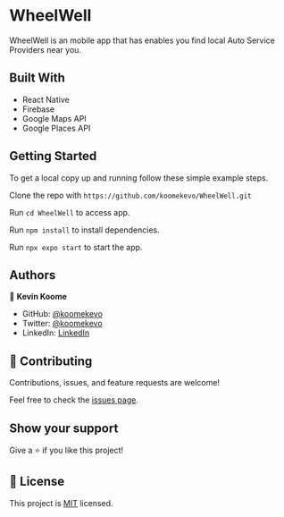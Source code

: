 # WheelWell

WheelWell is an mobile app that has enables you find local Auto Service Providers near you.

## Built With

- React Native
- Firebase
- Google Maps API
- Google Places API

## Getting Started

To get a local copy up and running follow these simple example steps.

Clone the repo with `https://github.com/koomekevo/WheelWell.git`

Run `cd WheelWell` to access app.

Run `npm install` to install dependencies.

Run `npx expo start` to start the app.

## Authors

👤 **Kevin Koome**

- GitHub: [@koomekevo](https://github.com/koomekevo)
- Twitter: [@koomekevo](https://twitter.com/koomekevo)
- LinkedIn: [LinkedIn](https://ke.linkedin.com/in/kevin-koome-aab84186)

## 🤝 Contributing

Contributions, issues, and feature requests are welcome!

Feel free to check the [issues page](../../issues/).

## Show your support

Give a ⭐️ if you like this project!

## 📝 License

This project is [MIT](./MIT.md) licensed.
